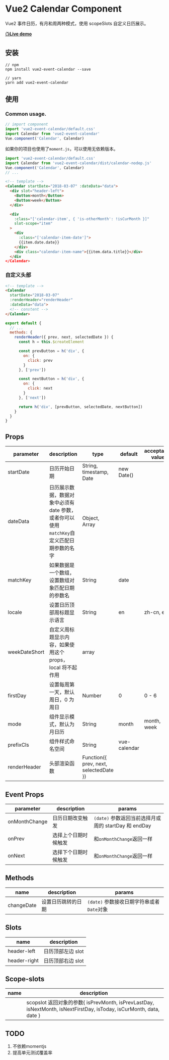 # Vue2 Calendar Component

Vue2 事件日历，有月和周两种模式，使用 scopeSlots 自定义日历展示。

[📺**Live demo**](https://kitwon.github.io/vue2-event-calendar/)

## 安装

```shell
// npm
npm install vue2-event-calendar --save

// yarn
yarn add vue2-event-calendar
```

## 使用

### Common usage.

```javascript
// import component
import 'vue2-event-calendar/default.css'
import Calendar from 'vue2-event-calendar'
Vue.component('Calendar', Calendar)
```

如果你的项目也使用了`moment.js`，可以使用无依赖版本。

```javascript
import 'vue2-event-calendar/default.css'
import Calendar from 'vue2-event-calendar/dist/calendar-nodep.js'
Vue.component('Calendar', Calendar)
// ...
```

```html
<!-- template -->
<Calendar startDate="2018-03-07" :dateData="data">
  <div slot="header-left">
    <Button>month</Button>
    <Button>week</Button>
  </div>

  <div
    :class="['calendar-item', { 'is-otherMonth': !isCurMonth }]"
    slot-scope="item"
  >
    <div
      :class="['calendar-item-date']">
      {{item.date.date}}
    </div>
    <div class="calendar-item-name">{{item.data.title}}</div>
  </div
</Calendar>
```

### 自定义头部

```html
<!-- template -->
<Calendar
  startDate="2018-03-07"
  :renderHeader="renderHeader"
  :dateData="data">
  <!-- constent -->
</Calendar>
```

```javascript
export default {
  // ...
  methods: {
    renderHeader({ prev, next, selectedDate }) {
      const h = this.$createElement

      const prevButton = h('div', {
        on: {
          click: prev
        }
      }, ['prev'])

      const nextButton = h('div', {
        on: {
          click: next
        }
      }, ['next'])

      return h('div', [prevButton, selectedDate, nextButton])
    }
  }
}
```

## Props

| parameter     | description                                                                                | type                                   | default      | acceptable value |
| ------------- | ------------------------------------------------------------------------------------------ | -------------------------------------- | ------------ | ---------------- |
| startDate     | 日历开始日期                                                                               | String, timestamp, Date                | new Date()   |                  |
| dateData      | 日历展示数据，数据对象中必须有 date 参数，或者你可以使用`matchKey`自定义匹配日期参数的名字 | Object, Array                          |              |                  |
| matchKey      | 如果数据是一个数组，设置数组对象匹配日期的参数名                                           | String                                 | date         |                  |
| locale        | 设置日历顶部周标题显示语言                                                                 | String                                 | en           | zh-cn, en        |
| weekDateShort | 自定义周标题显示内容，如果使用这个 props，local 将不起作用                                 | array                                  |              |                  |
| firstDay      | 设置每周第一天，默认周日，0 为周日                                                         | Number                                 | 0            | 0 - 6            |
| mode          | 组件显示模式，默认为月日历                                                                 | String                                 | month        | month, week      |
| prefixCls     | 组件样式命名空间                                                                           | String                                 | vue-calendar |                  |
| renderHeader  | 头部渲染函数                                                                               | Function({ prev, next, selectedDate }) |              |                  |

## Event Props

| parameter     | description          | params                                               |
| ------------- | -------------------- | ---------------------------------------------------- |
| onMonthChange | 日历日期改变触发     | `(date)` 参数返回当前选择月或周的 startDay 和 endDay |
| onPrev        | 选择上个日期时候触发 | 和`onMonthChange`返回一样                            |
| onNext        | 选择下个日期时候触发 | 和`onMonthChange`返回一样                            |

## Methods

| name       | description        | params                                    |
| ---------- | ------------------ | ----------------------------------------- |
| changeDate | 设置日历跳转的日期 | `(date)` 参数接收日期字符串或者`Date`对象 |

## Slots

| name         | description       |
| ------------ | ----------------- |
| header-left  | 日历顶部左边 slot |
| header-right | 日历顶部右边 slot |

## Scope-slots

| name | description                                                                                                         |
| ---- | ------------------------------------------------------------------------------------------------------------------- |
|      | scopslot 返回对象的参数{ isPrevMonth, isPrevLastDay, isNextMonth, isNextFirstDay, isToday, isCurMonth, data, date } |

## TODO

1.  不依赖momentjs
2.  提高单元测试覆盖率
